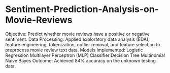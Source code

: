 # Sentiment-Prediction-Analysis-on-Movie-Reviews
Objective: Predict whether movie reviews have a positive or negative sentiment.
Data Processing: Applied exploratory data analysis (EDA), feature engineering, tokenization, outlier removal, and feature selection to preprocess movie review text data.
Models Implemented:
Logistic Regression
Multilayer Perceptron (MLP) Classifier
Decision Tree
Multinomial Naive Bayes
Outcome: Achieved 84% accuracy on the unknown testing data.

